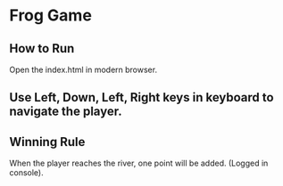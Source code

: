 # Frog Game
## How to Run
Open the index.html in modern browser. 
## Use Left, Down, Left, Right keys in keyboard to navigate the player. 
## Winning Rule
When the player reaches the river, one point will be added. (Logged in console).